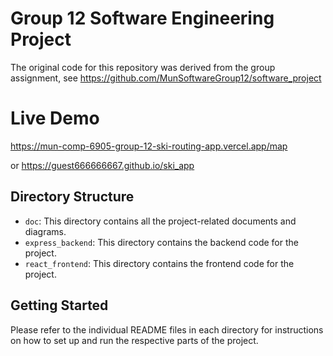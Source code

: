 # Group 12 Software Engineering Project

The original code for this repository was derived from the group assignment, see https://github.com/MunSoftwareGroup12/software_project

# Live Demo

https://mun-comp-6905-group-12-ski-routing-app.vercel.app/map


or
https://guest666666667.github.io/ski_app

## Directory Structure

- `doc`: This directory contains all the project-related documents and diagrams.
- `express_backend`: This directory contains the backend code for the project.
- `react_frontend`: This directory contains the frontend code for the project.

## Getting Started

Please refer to the individual README files in each directory for instructions on how to set up and run the respective parts of the project.
